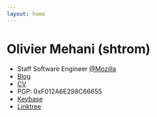 ```yaml
---
layout: home
---
```

# Olivier Mehani (shtrom)

* Staff Software Engineer [@Mozilla](https://github.com/Mozilla)
* [Blog](https://blog.narf.ssji.net)
* [CV](https://olivier.mehani.name)
* PGP: 0xF012A6E298C66655
* [Keybase](https://keybase.io/shtrom)
* [Linktree](https://linktr.ee/shtrom)
